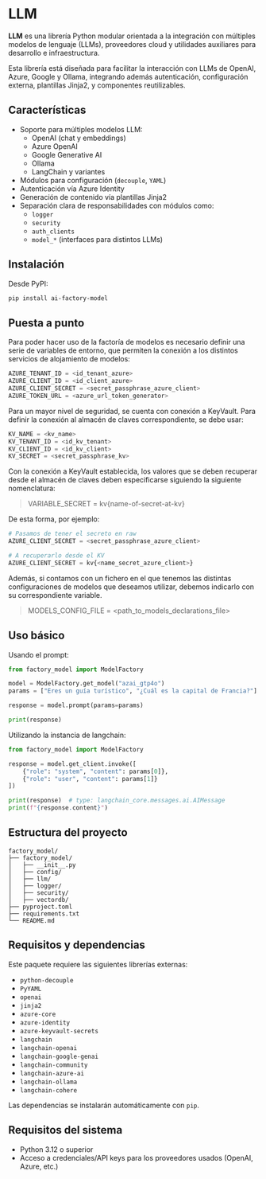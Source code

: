 # LLM

**LLM** es una librería Python modular orientada a la integración con múltiples modelos de lenguaje (LLMs), proveedores cloud y utilidades auxiliares para desarrollo e infraestructura.

Esta librería está diseñada para facilitar la interacción con LLMs de OpenAI, Azure, Google y Ollama, integrando además autenticación, configuración externa, plantillas Jinja2, y componentes reutilizables.

## Características

- Soporte para múltiples modelos LLM:
  - OpenAI (chat y embeddings)
  - Azure OpenAI
  - Google Generative AI
  - Ollama
  - LangChain y variantes
- Módulos para configuración (`decouple`, `YAML`)
- Autenticación vía Azure Identity
- Generación de contenido vía plantillas Jinja2
- Separación clara de responsabilidades con módulos como:
  - `logger`
  - `security`
  - `auth_clients`
  - `model_*` (interfaces para distintos LLMs)

## Instalación

Desde PyPI:

```bash
pip install ai-factory-model
```


## Puesta a punto
Para poder hacer uso de la factoría de modelos es necesario definir una serie de variables de entorno, que permiten la conexión a los distintos servicios de alojamiento de modelos:

```python
AZURE_TENANT_ID = <id_tenant_azure>
AZURE_CLIENT_ID = <id_client_azure>
AZURE_CLIENT_SECRET = <secret_passphrase_azure_client>
AZURE_TOKEN_URL = <azure_url_token_generator>
```

Para un mayor nivel de seguridad, se cuenta con conexión a KeyVault. Para definir la conexión al almacén de claves correspondiente, se debe usar:
```python
KV_NAME = <kv_name>
KV_TENANT_ID = <id_kv_tenant>
KV_CLIENT_ID = <id_kv_client>
KV_SECRET = <secret_passphrase_kv>
```

Con la conexión a KeyVault establecida, los valores que se deben recuperar desde el almacén de claves deben especificarse siguiendo la siguiente nomenclatura:
> VARIABLE_SECRET = kv{name-of-secret-at-kv}

De esta forma, por ejemplo:
```python
# Pasamos de tener el secreto en raw
AZURE_CLIENT_SECRET = <secret_passphrase_azure_client>

# A recuperarlo desde el KV
AZURE_CLIENT_SECRET = kv{<name_secret_azure_client>}
```

Además, si contamos con un fichero en el que tenemos las distintas configuraciones de modelos que deseamos utilizar, debemos indicarlo con su correspondiente variable.
> MODELS_CONFIG_FILE = <path_to_models_declarations_file>

## Uso básico

Usando el prompt:
```python
from factory_model import ModelFactory

model = ModelFactory.get_model("azai_gtp4o")
params = ["Eres un guía turístico", "¿Cuál es la capital de Francia?"]

response = model.prompt(params=params)

print(response)
```

Utilizando la instancia de langchain:
```python
from factory_model import ModelFactory

response = model.get_client.invoke([
    {"role": "system", "content": params[0]},
    {"role": "user", "content": params[1]}
])

print(response)  # type: langchain_core.messages.ai.AIMessage
print(f"{response.content}")
```


## Estructura del proyecto

```
factory_model/
├── factory_model/
│   ├── __init__.py
│   ├── config/
│   ├── llm/
│   ├── logger/
│   ├── security/
│   ├── vectordb/
├── pyproject.toml
├── requirements.txt
└── README.md
```

## Requisitos y dependencias

Este paquete requiere las siguientes librerías externas:

- `python-decouple`
- `PyYAML`
- `openai`
- `jinja2`
- `azure-core`
- `azure-identity`
- `azure-keyvault-secrets`
- `langchain`
- `langchain-openai`
- `langchain-google-genai`
- `langchain-community`
- `langchain-azure-ai`
- `langchain-ollama`
- `langchain-cohere`

Las dependencias se instalarán automáticamente con `pip`.

## Requisitos del sistema
- Python 3.12 o superior
- Acceso a credenciales/API keys para los proveedores usados (OpenAI, Azure, etc.)
